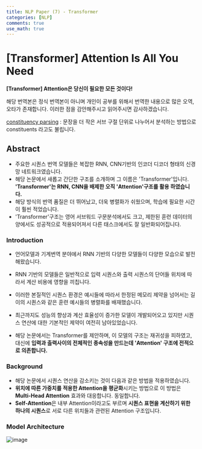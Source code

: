 ```yaml
---
title: NLP Paper (7) - Transformer
categories: [NLP]
comments: true
use_math: true
---
```




# [Transformer] Attention Is All You Need



**[Transformer] Attention은 당신이 필요한 모든 것이다!**



해당 번역본은 정식 번역본이 아니며 개인이 공부를 위해서 번역한 내용으로 많은 오역, 오타가 존재합니다. 이러한 점을 감안해주시고 읽어주시면 감사하겠습니다.

 

[constituency parsing](https://www.analyticsvidhya.com/blog/2020/07/part-of-speechpos-tagging-dependency-parsing-and-constituency-parsing-in-nlp/) : 문장을 더 작은 서브 구절 단위로 나누어서 분석하는 방법으로 constituents 라고도 불립니다.



## Abstract

- 주요한 시퀀스 번역 모델들은 복잡한 RNN, CNN기반의 인코더 디코더 형태의 신경망 네트워크였습니다.
- 해당 논문에서 새롭고 간단한 구조를 소개하며 그 이름은 'Transformer'입니다. **'Transformer'는 RNN, CNN을 배제한 오직 'Attention'구조를 활용 하였습니다.**
- 해당 방식의 번역 품질은 더 뛰어났고, 더욱 병렬화가 쉬웠으며, 학습에 필요한 시간이 훨씬 적었습니다.
- 'Transformer'구조는 영어 서브워드 구문분석에서도 크고, 제한된 훈련 데이터의 양에서도 성공적으로 적용되어져서 다른 태스크에서도 잘 일반화되어집니다.



### Introduction

- 언어모델과 기계번역 분야에서 RNN 기반의 다양한 모델들이 다양한 모습으로 발전해왔습니다.
- RNN 기반의 모델들은 일반적으로 입력 시퀀스와 출력 시퀀스의 단어들 위치에 따라서 계산 비용에 영향을 끼칩니다.
- 이러한 본질적인 시퀀스 환경은 예시들에 따라서 한정된 메모리 제약을 넘어서는 길이의 시퀀스와 같은 훈련 예시들의 병렬화를 배재했습니다.
- 최근까지도 성능의 향상과 계산 효율성이 증가한 모델이 개발되어오고 있지만 시퀀스 연산에 대한 기본적인 제약이 여전히 남아있었습니다.

- 해당 논문에서는 Transformer를 제안하며, 이 모델의 구조는 재귀성을 피하였고, 대신에 **입력과 출력사이의 전체적인 종속성을 만드는데 'Attention' 구조에 전적으로 의존합니다.**



### Background

- 해당 논문에서 시퀀스 연산을 감소키는 것이 다음과 같은 방법을 적용하였습니다.
- **위치에 따른 가중치를 적용한 Attention을 평균화**시키는 방법으로 이 방법은 **Multi-Head Attention** 효과와 대응합니다. 동일합니다.
- **Self-Attention**은 내부 Attention이라고도 부르며 **시퀀스 표현을 계산하기 위한 하나의 시퀀스**로 서로 다른 위치들과 관련된 Attention 구조입니다.



### Model Architecture

![image](https://user-images.githubusercontent.com/51338268/147523979-9fa2a119-ad8a-4322-9ecb-2fa829030843.png)

